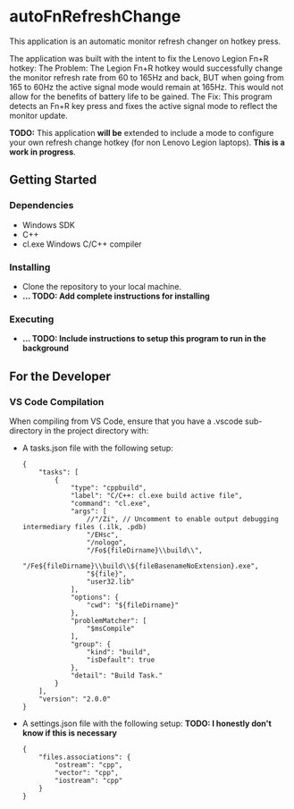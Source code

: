 ﻿# autoFnRefreshChange

This application is an automatic monitor refresh changer on hotkey press.

The application was built with the intent to fix the Lenovo Legion Fn+R hotkey:
  The Problem: The Legion Fn+R hotkey would successfully change the monitor refresh rate from 60 to 165Hz and back, BUT when going from 165 to 60Hz the active signal mode would remain at 165Hz. This would not allow for the benefits of battery life to be gained.
  The Fix: This program detects an Fn+R key press and fixes the active signal mode to reflect the monitor update.

**TODO:**
This application **will be** extended to include a mode to configure your own refresh change hotkey (for non Lenovo Legion laptops). **This is a work in progress**.

## Getting Started

### Dependencies

- Windows SDK
- C++
- cl.exe Windows C/C++ compiler

### Installing

- Clone the repository to your local machine.
- **... TODO: Add complete instructions for installing**

### Executing

- **... TODO: Include instructions to setup this program to run in the background**


## For the Developer

### VS Code Compilation
When compiling from VS Code, ensure that you have a .vscode sub-directory in the project directory with:
- A tasks.json file with the following setup:
  ```
  {
      "tasks": [
          {
              "type": "cppbuild",
              "label": "C/C++: cl.exe build active file",
              "command": "cl.exe",
              "args": [
                  //"/Zi", // Uncomment to enable output debugging intermediary files (.ilk, .pdb)
                  "/EHsc",
                  "/nologo",
                  "/Fo${fileDirname}\\build\\",
                  "/Fe${fileDirname}\\build\\${fileBasenameNoExtension}.exe",
                  "${file}",
                  "user32.lib"
              ],
              "options": {
                  "cwd": "${fileDirname}"
              },
              "problemMatcher": [
                  "$msCompile"
              ],
              "group": {
                  "kind": "build",
                  "isDefault": true
              },
              "detail": "Build Task."
          }
      ],
      "version": "2.0.0"
  }
  ```
- A settings.json file with the following setup: **TODO: I honestly don't know if this is necessary**
  ```
  {
      "files.associations": {
          "ostream": "cpp",
          "vector": "cpp",
          "iostream": "cpp"
      }
  }
  ```
